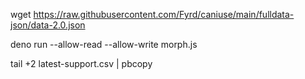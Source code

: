 
wget https://raw.githubusercontent.com/Fyrd/caniuse/main/fulldata-json/data-2.0.json

deno run --allow-read --allow-write morph.js

tail +2 latest-support.csv | pbcopy